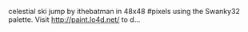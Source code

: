 celestial ski jump by ithebatman in 48x48 #pixels using the Swanky32 palette. Visit http://paint.lo4d.net/ to d... 